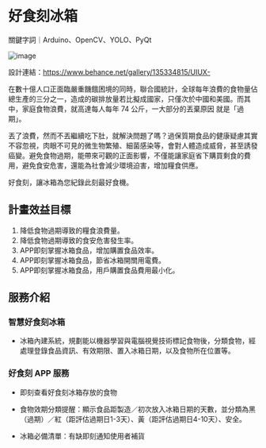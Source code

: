 # 好食刻冰箱

關鍵字詞｜Arduino、OpenCV、YOLO、PyQt

![image](https://user-images.githubusercontent.com/70381898/190865632-b98d2090-dcb2-495e-891f-1f0d16791cbe.png)

設計連結：https://www.behance.net/gallery/135334815/UIUX-

在數十億人口正面臨嚴重饑餓困境的同時，聯合國統計，全球每年浪費的食物量佔總生產的三分之一，造成的碳排放量若比擬成國家，只僅次於中國和美國。而其中，家庭食物浪費，就高達每人每年 74 公斤，一大部分的丟棄原因 就是「過期」。

丟了浪費，然而不丟繼續吃下肚，就解決問題了嗎？過保質期食品的健康疑慮其實不容忽視，肉眼不可見的微生物繁殖、細菌感染等，會對人體造成威脅，甚至誘發癌變。避免食物過期，能帶來可觀的正面影響，不僅能讓家庭省下購買剩食的費用，避免食安危害，還能為社會減少環境迫害，增加糧食供應。

好食刻，讓冰箱為您紀錄此刻最好食機。


## 計畫效益目標

1.	降低食物過期導致的糧食浪費量。
2.	降低食物過期導致的食安危害發生率。
3.	APP即刻掌握冰箱食品，增加購置食品效率。
4.	APP即刻掌握冰箱食品，節省冰箱開關用電費。
5.	APP即刻掌握冰箱食品，用戶購置食品費用最小化。


## 服務介紹

### 智慧好食刻冰箱

- 冰箱內建系統，規劃能以機器學習與電腦視覺技術標記食物後，分類食物，經處理登錄食品資訊、有效期限、置入冰箱日期，以及食物所在位置等。


### 好食刻 APP 服務

- 即刻查看好食刻冰箱存放的食物

- 食物效期分類提醒：顯示食品距製造／初次放入冰箱日期的天數，並分類為黑（過期）／紅（距評估過期日1-3天）、黃（距評估過期日4-10天）、安全。

- 冰箱必備清單：有缺即刻通知使用者補貨


